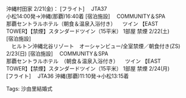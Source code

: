 沖縄村田家 2/21(⾦)： [フライト] 　JTA37  
⼩松14:00発→沖縄(那覇)16:40着 [宿泊施設] 　COMMUNITY＆SPA  
那覇セントラルホテル（朝⾷＆温泉⼊浴付き） 　ツイン 【EAST  
TOWER】【禁煙】スタンダードツイン（15平⽶） 1部屋 禁煙 2/22(⼟)  
[宿泊施設]  
　ヒルトン沖縄北⾕リゾート　オーシャンビュー/全室禁煙／朝⾷付き(ZS)  
2/23(⽇) [宿泊施設] 　COMMUNITY＆SPA  
那覇セントラルホテル　（朝⾷＆温泉⼊浴付き） 　ツイン 【EAST  
TOWER】【禁煙】スタンダードツイン（15平⽶） 1部屋 禁煙 2/24(⽉)  
[フライト] 　JTA36 沖縄(那覇)11:10発→⼩松13:15着  

Tags: 沙由里結婚式